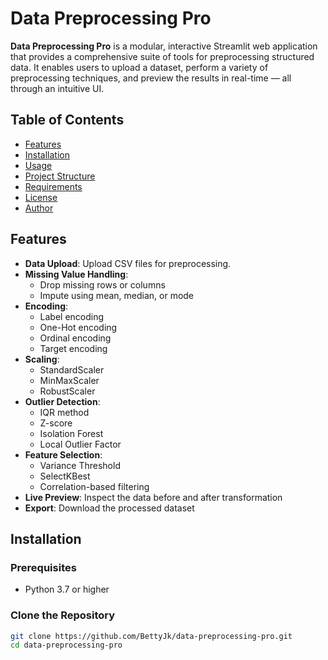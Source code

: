 # Data Preprocessing Pro

**Data Preprocessing Pro** is a modular, interactive Streamlit web application that provides a comprehensive suite of tools for preprocessing structured data. It enables users to upload a dataset, perform a variety of preprocessing techniques, and preview the results in real-time — all through an intuitive UI.

## Table of Contents

- [Features](#features)
- [Installation](#installation)
- [Usage](#usage)
- [Project Structure](#project-structure)
- [Requirements](#requirements)
- [License](#license)
- [Author](#author)

## Features

- **Data Upload**: Upload CSV files for preprocessing.
- **Missing Value Handling**:
  - Drop missing rows or columns
  - Impute using mean, median, or mode
- **Encoding**:
  - Label encoding
  - One-Hot encoding
  - Ordinal encoding
  - Target encoding
- **Scaling**:
  - StandardScaler
  - MinMaxScaler
  - RobustScaler
- **Outlier Detection**:
  - IQR method
  - Z-score
  - Isolation Forest
  - Local Outlier Factor
- **Feature Selection**:
  - Variance Threshold
  - SelectKBest
  - Correlation-based filtering
- **Live Preview**: Inspect the data before and after transformation
- **Export**: Download the processed dataset

## Installation

### Prerequisites

- Python 3.7 or higher

### Clone the Repository

```bash
git clone https://github.com/BettyJk/data-preprocessing-pro.git
cd data-preprocessing-pro
